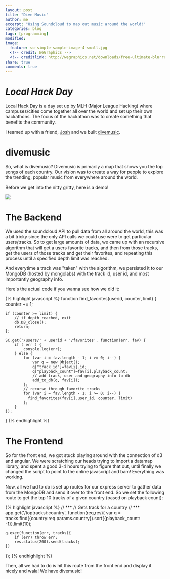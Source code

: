 ```yaml
---
layout: post
title: "Dive Music"
author: me
excerpt: "Using Soundcloud to map out music around the world!"
categories: blog
tags: [programming]
modified:
image:
  feature: so-simple-sample-image-4-small.jpg
  <!-- credit: WeGraphics -->
  <!-- creditlink: http://wegraphics.net/downloads/free-ultimate-blurred-background-pack/ -->
share: true
comments: true
---
```


# *Local Hack Day*

Local Hack Day is a day set up by MLH (Major League Hacking) where campuses/cities come together all over the world and set up their own hackathons. The focus of the hackathon was to create something that benefits the community.

I teamed up with a friend, [Josh](http://www.joshfermin.me) and we built [divemusic](https://github.com/zhued/divemusic).

# divemusic

So, what is divemusic? Divemusic is primarily a map that shows you the top songs of each country. Our vision was to create a way for people to explore the trending, popular music from everywhere around the world.

Before we get into the nitty gritty, here is a demo!

<a href="https://gfycat.com/ConsiderateLankyAvocet" align="center">
    <img src="http://giant.gfycat.com/ConsiderateLankyAvocet.gif">
</a>

# The Backend

We used the soundcloud API to pull data from all around the world, this was a bit tricky since the only API calls we could use were to get particular users/tracks. So to get large amounts of data, we came up with an recursive algorithm that will get a users favorite tracks, and then from those tracks, get the users of those tracks and get their favorites, and repeating this process until a specified depth limit was reached.

And everytime a track was "taken" with the algorithm, we persisted it to our MongoDB (hosted by mongolabs) with the track id, user id, and most importantly geography info.

Here's the actual code if you wanna see how we did it:

{% highlight javascript %}
function find_favorites(userid, counter, limit)
{
    counter += 1;

    if (counter >= limit) { 
        // if depth reached, exit
        db.DB_close();
        return; 
    };

    SC.get('/users/' + userid + '/favorites', function(err, fav) {
        if ( err ) {
            console.log(err);
        } else {
            for (var i = fav.length - 1; i >= 0; i--) {
                var q = new Object();
                q["track_id"]=fav[i].id;
                q["playback_count"]=fav[i].playback_count;
                // add track, user and geography info to db
                add_to_db(q, fav[i]);
            };
            // recurse through favorite tracks
            for (var i = fav.length - 1; i >= 0; i--) {
              find_favorites(fav[i].user_id, counter, limit)
            };
        }
    });
}
{% endhighlight %}

# The Frontend

So for the front end, we got stuck playing around with the connection of d3 and angular. We were scratching our heads trying to import a datamap library, and spent a good 3-4 hours trying to figure that out, until finally we changed the script to point to the online javascript and bam! Everything was working.

Now, all we had to do is set up routes for our express server to gather data from the MongoDB and send it over to the front end. So we set the following route to get the top 10 tracks of a given country (based on playback count):


{% highlight javascript %} 
// *** 
// Gets track for a country 
// *** 
app.get('/toptracks/:country', function(req,res){ 
    var q = tracks.find({country:req.params.country}).sort({playback_count: -1}).limit(10); 

    q.exec(function(err, tracks){ 
        if (err) throw err; 
        res.status(200).send(tracks); 
    }) 
}); 
{% endhighlight %}

Then, all we had to do is hit this route from the front end and display it nicely and wala! We have divemusic!



